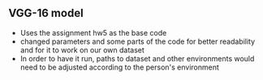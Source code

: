 ## VGG-16 model

- Uses the assignment hw5 as the base code 
- changed parameters and some parts of the code for better readability and for it to work on our own dataset
- In order to have it run, paths to dataset and other environments would need to be adjusted according to the person's environment